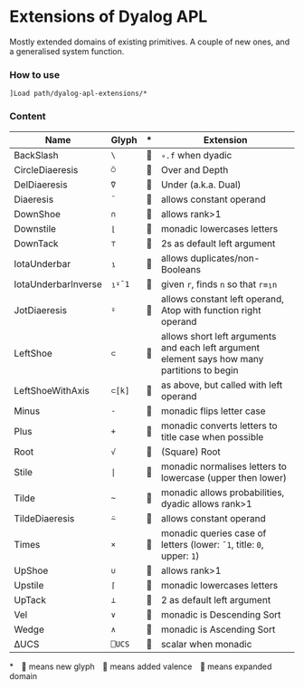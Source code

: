 # Extensions of Dyalog APL

Mostly extended domains of existing primitives. A couple of new ones, and a generalised system function.

### How to use

```APL
]Load path/dyalog-apl-extensions/*
```

### Content

| Name             | Glyph  | * | Extension                                                |
| ---------------- | ------ | --- | --------------------------------------------------------- |
| BackSlash        | `\`    | 🔶 | `∘.f` when dyadic                                         |
| CircleDiaeresis  | `⍥`    | 🔺 | Over and Depth                                            |
| DelDiaeresis     | `⍢`    | 🔺 | Under (a.k.a. Dual)                                       |
| Diaeresis        | `¨`    | 🔵 | allows constant operand                                   |
| DownShoe         | `∩`    | 🔵 | allows rank>1                                             |
| Downstile        | `⌊`    | 🔵 | monadic lowercases letters                                |
| DownTack         | `⊤`    | 🔶 | 2s as default left argument                               |
| IotaUnderbar     | `⍸`    | 🔵 | allows duplicates/non-Booleans                            |
| IotaUnderbarInverse|`⍸⍣¯1`| 🔵 | given `r`, finds `n` so that `r≡⍸n`                    |
| JotDiaeresis     | `⍤`    | 🔵 | allows constant left operand, Atop with function right operand |
| LeftShoe         | `⊂`    | 🔵 | allows short left arguments and each left argument element says how many partitions to begin |
| LeftShoeWithAxis | `⊂[k]` | 🔵 | as above, but called with left operand                    |
| Minus            | `-`    | 🔵 | monadic flips letter case                                 |
| Plus             | `+`    | 🔵 | monadic converts letters to title case when possible      |
| Root             | `√`    | 🔺 | (Square) Root                                             |
| Stile            | `\|`    | 🔵 | monadic normalises letters to lowercase (upper then lower) |
| Tilde            | `~`    | 🔵 | monadic allows probabilities, dyadic allows rank>1        |
| TildeDiaeresis   | `⍨`    | 🔵 | allows constant operand                                   |
| Times            | `×`    | 🔵 | monadic queries case of letters (lower: `¯1`, title: `0`, upper: `1`) |
| UpShoe           | `∪`    | 🔵 | allows rank>1                                             |
| Upstile          | `⌈`    | 🔵 | monadic lowercases letters                                |
| UpTack           | `⊥`    | 🔶 | 2 as default left argument                                |
| Vel              | `∨`    | 🔶 | monadic is Descending Sort                                |
| Wedge            | `∧`    | 🔶 | monadic is Ascending Sort                                 |
| ∆UCS             | `⎕UCS` | 🔵 | scalar when monadic                                       |

* 🔺 means new glyph 🔶 means added valence 🔵 means expanded domain
